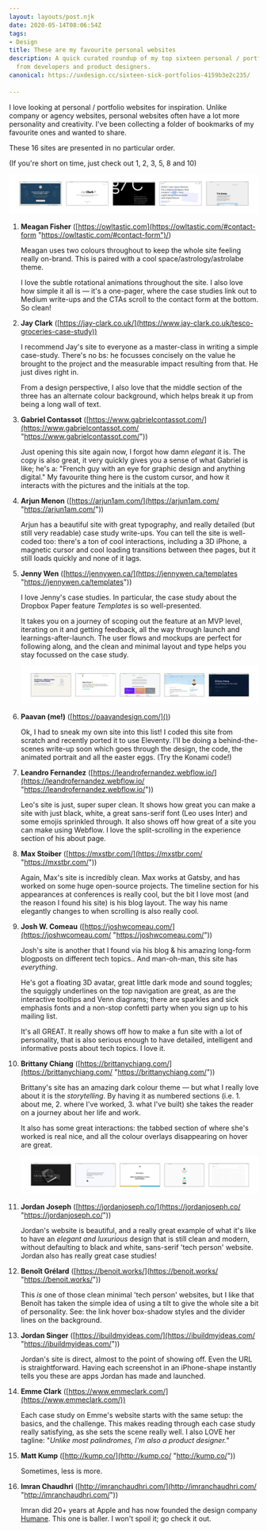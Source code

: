 ```yaml
---
layout: layouts/post.njk
date: 2020-05-14T08:06:54Z
tags:
- Design
title: These are my favourite personal websites
description: A quick curated roundup of my top sixteen personal / portfolio websites
  from developers and product designers.
canonical: https://uxdesign.cc/sixteen-sick-portfolios-4159b3e2c235/

---
```

I love looking at personal / portfolio websites for inspiration. Unlike company or agency websites, personal websites often have a lot more personality and creativity. I've been collecting a folder of bookmarks of my favourite ones and wanted to share.

These 16 sites are presented in no particular order.

(If you're short on time, just check out 1, 2, 3, 5, 8 and 10)

![](/img/portfolio-sites-1.png)

 1. **Meagan Fisher** ([https://owltastic.com](https://owltastic.com/#contact-form "https://owltastic.com/#contact-form")/)

    Meagan uses two colours throughout to keep the whole site feeling really on-brand. This is paired with a cool space/astrology/astrolabe theme.

    I love the subtle rotational animations throughout the site. I also love how simple it all is — it's a one-pager, where the case studies link out to Medium write-ups and the CTAs scroll to the contact form at the bottom. So clean!
 2. **Jay Clark** ([https://jay-clark.co.uk/](https://www.jay-clark.co.uk/tesco-groceries-case-study))

    I recommend Jay's site to everyone as a master-class in writing a simple case-study. There's no bs: he focusses concisely on the value he brought to the project and the measurable impact resulting from that. He just dives right in.

    From a design perspective, I also love that the middle section of the three has an alternate colour background, which helps break it up from being a long wall of text.
 3. **Gabriel Contassot** ([https://www.gabrielcontassot.com/](https://www.gabrielcontassot.com/ "https://www.gabrielcontassot.com/"))

    Just opening this site again now, I forgot how damn _elegant_ it is. The copy is also great, it very quickly gives you a sense of what Gabriel is like; he's a: "French guy with an eye for graphic design and anything digital." My favourite thing here is the custom cursor, and how it interacts with the pictures and the initials at the top.
 4. **Arjun Menon** ([https://arjun1am.com/](https://arjun1am.com/ "https://arjun1am.com/"))

    Arjun has a beautiful site with great typography, and really detailed (but still very readable) case study write-ups. You can tell the site is well-coded too: there's a ton of cool interactions, including a 3D iPhone, a magnetic cursor and cool loading transitions between thee pages, but it still loads quickly and none of it lags.
 5. **Jenny Wen** ([https://jennywen.ca/](https://jennywen.ca/templates "https://jennywen.ca/templates"))

    I love Jenny's case studies. In particular, the case study about the Dropbox Paper feature _Templates_ is so well-presented.

    It takes you on a journey of scoping out the feature at an MVP level, iterating on it and getting feedback, all the way through launch and learnings-after-launch. The user flows and mockups are perfect for following along, and the clean and minimal layout and type helps you stay focussed on the case study.

    ![](/img/portfolio-sites-2.png)
 6. **Paavan (me!)** ([https://paavandesign.com/]())

    Ok, I had to sneak my own site into this list! I coded this site from scratch and recently ported it to use Eleventy. I'll be doing a behind-the-scenes write-up soon which goes through the design, the code, the animated portrait and all the easter eggs. (Try the Konami code!)
 7. **Leandro Fernandez** ([https://leandrofernandez.webflow.io/](https://leandrofernandez.webflow.io/ "https://leandrofernandez.webflow.io/"))

    Leo's site is just, super super clean. It shows how great you can make a site with just black, white, a great sans-serif font (Leo uses Inter) and some emojis sprinkled through. It also shows off how great of a site you can make using Webflow. I love the split-scrolling in the experience section of his about page.
 8. **Max Stoiber** ([https://mxstbr.com/](https://mxstbr.com/ "https://mxstbr.com/"))

    Again, Max's site is incredibly clean. Max works at Gatsby, and has worked on some huge open-source projects. The timeline section for his appearances at conferences is really cool, but the bit I love most (and the reason I found his site) is his blog layout. The way his name elegantly changes to <mxstbr /> when scrolling is also really cool.
 9. **Josh W. Comeau** ([https://joshwcomeau.com/](https://joshwcomeau.com/ "https://joshwcomeau.com/"))

    Josh's site is another that I found via his blog & his amazing long-form blogposts on different tech topics.. And man-oh-man, this site has _everything_.

    He's got a floating 3D avatar, great little dark mode and sound toggles; the squiggly underlines on the top navigation are great, as are the interactive tooltips and Venn diagrams; there are sparkles and sick emphasis fonts and a non-stop confetti party when you sign up to his mailing list.

    It's all GREAT. It really shows off how to make a fun site with a lot of personality, that is also serious enough to have detailed, intelligent and informative posts about tech topics. I love it.
10. **Brittany Chiang** ([https://brittanychiang.com/](https://brittanychiang.com/ "https://brittanychiang.com/"))

    Brittany's site has an amazing dark colour theme — but what I really love about it is the _storytelling_. By having it as numbered sections (i.e. 1. about me, 2. where I've worked, 3. what I've built) she takes the reader on a journey about her life and work.

    It also has some great interactions: the tabbed section of where she's worked is real nice, and all the colour overlays disappearing on hover are great.

    ![](/img/portfolio-sites-3.png)
11. **Jordan Joseph** ([https://jordanjoseph.co/](https://jordanjoseph.co/ "https://jordanjoseph.co/"))

    Jordan's website is beautiful, and a really great example of what it's like to have an _elegant and luxurious_ design that is still clean and modern, without defaulting to black and white, sans-serif 'tech person' website. Jordan also has really great case studies!
12. **Benoît Grélard** ([https://benoit.works/](https://benoit.works/ "https://benoit.works/"))

    This _is_ one of those clean minimal 'tech person' websites, but I like that Benoît has taken the simple idea of using a tilt to give the whole site a bit of personality. See: the link hover box-shadow styles and the divider lines on the background.
13. **Jordan Singer** ([https://ibuildmyideas.com/](https://ibuildmyideas.com/ "https://ibuildmyideas.com/"))

    Jordan's site is direct, almost to the point of showing off. Even the URL is straightforward. Having each screenshot in an iPhone-shape instantly tells you these are apps Jordan has made and launched.
14. **Emme Clark** ([https://www.emmeclark.com/](https://www.emmeclark.com/))

    Each case study on Emme's website starts with the same setup: the basics, and the challenge. This makes reading through each case study really satisfying, as she sets the scene really well. I also LOVE her tagline: "_Unlike most palindromes, I'm also a product designer._"
15. **Matt Kump** ([http://kump.co/](http://kump.co/ "http://kump.co/"))

    Sometimes, less is more.
16. **Imran Chaudhri** ([http://imranchaudhri.com/](http://imranchaudhri.com/ "http://imranchaudhri.com/"))

    Imran did 20+ years at Apple and has now founded the design company [Humane](https://hu.ma.ne). This one is baller. I won't spoil it; go check it out.